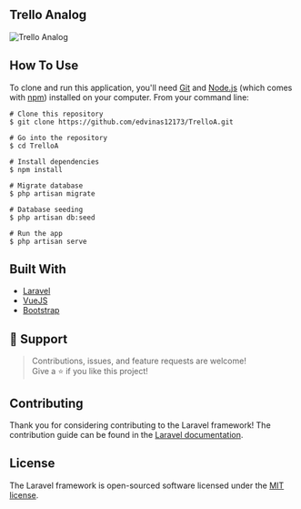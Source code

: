 ## Trello Analog
<img alt="Trello Analog" src="https://github.com/edvinas12173/Trello-Analog/blob//Trelloanalog.gif?raw=true"/>

## How To Use

To clone and run this application, you'll need [Git](https://git-scm.com/) and [Node.js](https://nodejs.org/en/) (which comes with [npm](https://www.npmjs.com/)) installed on your computer.
From your command line:

```
# Clone this repository
$ git clone https://github.com/edvinas12173/TrelloA.git

# Go into the repository
$ cd TrelloA

# Install dependencies
$ npm install

# Migrate database
$ php artisan migrate

# Database seeding
$ php artisan db:seed

# Run the app
$ php artisan serve
```

## Built With

- [Laravel](https://laravel.com/)
- [VueJS](https://vuejs.org/)
- [Bootstrap](https://getbootstrap.com/)

## 🤝 Support

> Contributions, issues, and feature requests are welcome! <br>
Give a ⭐️ if you like this project!

## Contributing

Thank you for considering contributing to the Laravel framework! The contribution guide can be found in the [Laravel documentation](https://laravel.com/docs/contributions).

## License

The Laravel framework is open-sourced software licensed under the [MIT license](https://opensource.org/licenses/MIT).

